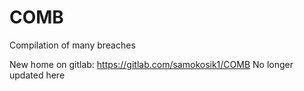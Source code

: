 # COMB
Compilation of many breaches

New home on gitlab: https://gitlab.com/samokosik1/COMB
No longer updated here
